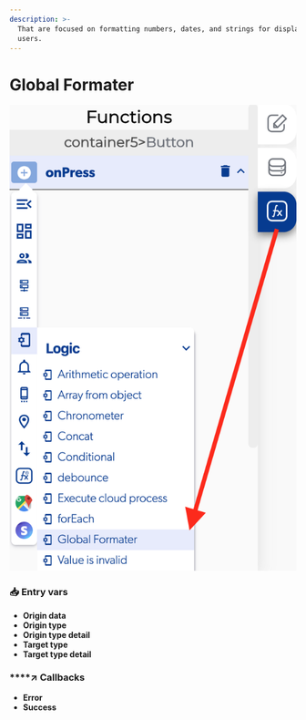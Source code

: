 ```yaml
---
description: >-
  That are focused on formatting numbers, dates, and strings for displaying to
  users.
---
```


# Global Formater

![](../../../.gitbook/assets/captura-de-pantalla-2020-02-10-a-la-s-12.38.46.png)



### 📥 Entry vars <a id="entry-vars"></a>

* **Origin data**
* **Origin type**
* **Origin type detail**
* **Target type**
* **Target type detail**

### \*\*\*\*↗ **Callbacks**

* **Error**
* **Success**

